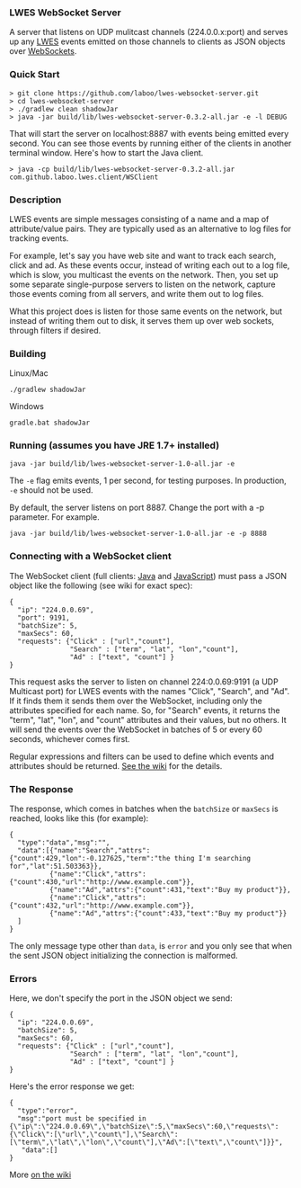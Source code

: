 ### LWES WebSocket Server

A server that listens on UDP mulitcast channels (224.0.0.x:port) and serves up any [LWES](https://github.com/lwes/) events emitted on those channels to clients as JSON objects over [WebSockets](https://tools.ietf.org/html/rfc6455).

### Quick Start

```
> git clone https://github.com/laboo/lwes-websocket-server.git
> cd lwes-websocket-server
> ./gradlew clean shadowJar
> java -jar build/lib/lwes-websocket-server-0.3.2-all.jar -e -l DEBUG
```

That will start the server on localhost:8887 with events being emitted every second. You can see those events by running either of the clients in another terminal window. Here's how to start the Java client.

```
> java -cp build/lib/lwes-websocket-server-0.3.2-all.jar com.github.laboo.lwes.client/WSClient
```

### Description

LWES events are simple messages consisting of a name and a map of attribute/value pairs. They are typically used as an alternative to log files for tracking events.

For example, let's say you have web site and want to track each search, click and ad. As these events occur, instead of writing each out to a log file, which is slow, you multicast the events on the network. Then, you set up some separate single-purpose servers to listen on the network, capture those events coming from all servers, and write them out to log files.

What this project does is listen for those same events on the network, but instead of writing them out to disk, it serves them up over web sockets, through filters if desired.

### Building
Linux/Mac
```
./gradlew shadowJar
```
Windows
```
gradle.bat shadowJar
```

### Running (assumes you have JRE 1.7+ installed)

```
java -jar build/lib/lwes-websocket-server-1.0-all.jar -e
```
The ```-e``` flag emits events, 1 per second, for testing purposes. In production, ```-e``` should not be used.

By default, the server listens on port 8887. Change the port with a -p parameter. For example.

```
java -jar build/lib/lwes-websocket-server-1.0-all.jar -e -p 8888
```

### Connecting with a WebSocket client

The WebSocket client (full clients: [Java](./src/main/java/com/github/laboo/lwes/client/WSClient.java) and [JavaScript](./src/main/js/client.js)) must pass a JSON object like the following (see wiki for exact spec):

```
{
  "ip": "224.0.0.69",
  "port": 9191,
  "batchSize": 5,
  "maxSecs": 60,
  "requests": {"Click" : ["url","count"],
               "Search" : ["term", "lat", "lon","count"],
               "Ad" : ["text", "count"] }
}
```

This request asks the server to listen on channel 224:0.0.69:9191 (a UDP Multicast port) for LWES events with the names "Click", "Search", and "Ad". If it finds them it sends them over the WebSocket, including only the attributes specified for each name. So, for "Search" events, it returns the "term", "lat", "lon", and "count" attributes and their values, but no others. It will send the events over the WebSocket in batches of 5 or every 60 seconds, whichever comes first.

Regular expressions and filters can be used to define which events and attributes should be returned. [See the wiki](https://github.com/laboo/lwes-websocket-server/wiki/Client-Usage) for the details.

### The Response

The response, which comes in batches when the ```batchSize``` or ```maxSecs``` is reached, looks like this (for example):
```
{
  "type":"data","msg":"",
  "data":[{"name":"Search","attrs":{"count":429,"lon":-0.127625,"term":"the thing I'm searching for","lat":51.503363}},
          {"name":"Click","attrs":{"count":430,"url":"http://www.example.com"}},
          {"name":"Ad","attrs":{"count":431,"text":"Buy my product"}},
          {"name":"Click","attrs":{"count":432,"url":"http://www.example.com"}},
          {"name":"Ad","attrs":{"count":433,"text":"Buy my product"}}
  ]
}
```
The only message type other than ```data```, is ```error``` and you only see that when the sent JSON object initializing the connection is malformed.

### Errors

Here, we don't specify the port in the JSON object we send:

```
{
  "ip": "224.0.0.69",
  "batchSize": 5,
  "maxSecs": 60,
  "requests": {"Click" : ["url","count"],
               "Search" : ["term", "lat", "lon","count"],
               "Ad" : ["text", "count"] }
}
```
Here's the error response we get:
```
{
  "type":"error",
  "msg":"port must be specified in {\"ip\":\"224.0.0.69\",\"batchSize\":5,\"maxSecs\":60,\"requests\":{\"Click\":[\"url\",\"count\"],\"Search\":[\"term\",\"lat\",\"lon\",\"count\"],\"Ad\":[\"text\",\"count\"]}}",
   "data":[]
}
```
More [on the wiki](https://github.com/laboo/lwes-websocket-server/wiki/Client-Usage)






